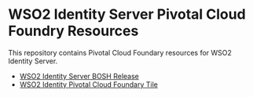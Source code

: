 # WSO2 Identity Server Pivotal Cloud Foundry Resources

This repository contains Pivotal Cloud Foundary resources for WSO2 Identity Server.
* [WSO2 Identity Server BOSH Release](bosh-release)
* [WSO2 Identity Pivotal Cloud Foundary Tile](tile)
